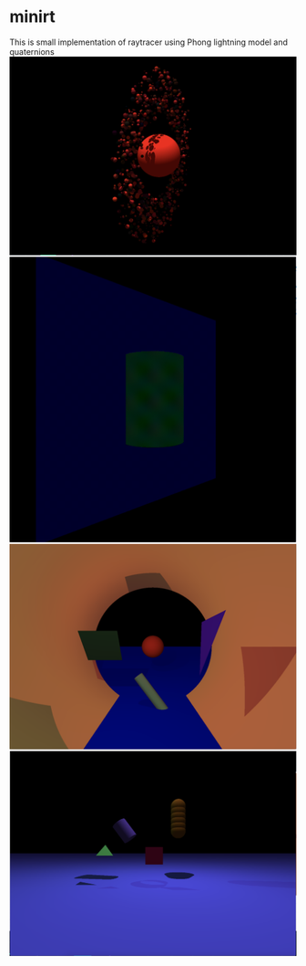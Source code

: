 # minirt
This is small implementation of raytracer using Phong lightning model and quaternions
![Screenshot](jupyter.png)
![screen_record](cy_in_zero.gif)
![Screenshot](cy.png)
![Screenshot](scene_3.png)
